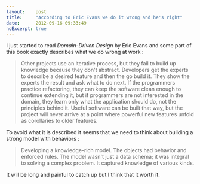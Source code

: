 ```yaml
---
layout:    post
title:     "According to Eric Evans we do it wrong and he's right"
date:      2012-09-16 09:33:49
noExcerpt: true
---
```


I just started to read _Domain-Driven Design_ by Eric Evans and some part of this book exactly describes what we do
wrong at work :

> Other projects use an iterative process, but they fail to build up knowledge because they don't abstract. Developers
> get the experts to describe a desired feature and then the go build it. They show the experts the result and ask
> what to do next. If the programmers practice refactoring, they can keep the software clean enough to continue
> extending it, but if programmers are not interested in the domain, they learn only what the application should do,
> not the principles behind it. Useful software can be built that way, but the project will never arrive at a point
> where powerful new features unfold as corollaries to older features.

To avoid what it is described it seems that we need to think about building a strong model with behaviors :

> Developing a knowledge-rich model. The objects had behavior and enforced rules. The model wasn't just a data schema;
> it was integral to solving a complex problem. It captured knowledge of various kinds.

It will be long and painful to catch up but I think that it worth it.
